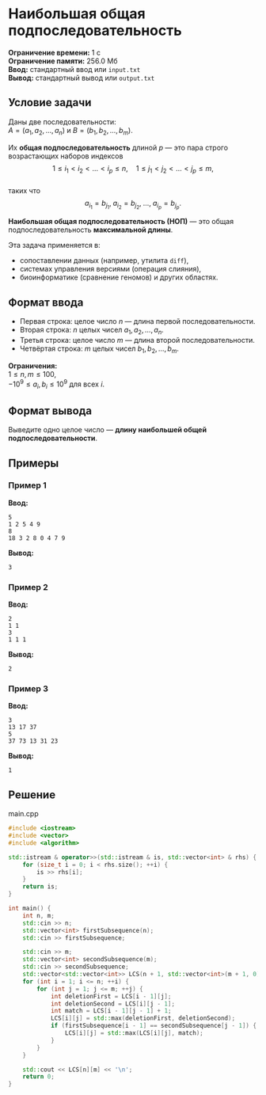 # Наибольшая общая подпоследовательность

**Ограничение времени:** 1 с  
**Ограничение памяти:** 256.0 Мб  
**Ввод:** стандартный ввод или `input.txt`  
**Вывод:** стандартный вывод или `output.txt`

## Условие задачи

Даны две последовательности:  
$A = (a_1, a_2, \dots, a_n)$ и $B = (b_1, b_2, \dots, b_m)$.

Их **общая подпоследовательность** длиной $p$ — это пара строго возрастающих наборов индексов  
$$
1 \leq i_1 < i_2 < \dots < i_p \leq n,\quad
1 \leq j_1 < j_2 < \dots < j_p \leq m,
$$  
таких что  
$$
a_{i_1} = b_{j_1},\;
a_{i_2} = b_{j_2},\;
\dots,\;
a_{i_p} = b_{j_p}.
$$

**Наибольшая общая подпоследовательность (НОП)** — это общая подпоследовательность **максимальной длины**.

Эта задача применяется в:
- сопоставлении данных (например, утилита `diff`),
- системах управления версиями (операция слияния),
- биоинформатике (сравнение геномов) и других областях.

## Формат ввода

- Первая строка: целое число $n$ — длина первой последовательности.  
- Вторая строка: $n$ целых чисел $a_1, a_2, \dots, a_n$.  
- Третья строка: целое число $m$ — длина второй последовательности.  
- Четвёртая строка: $m$ целых чисел $b_1, b_2, \dots, b_m$.

**Ограничения:**  
$1 \leq n, m \leq 100$,  
$-10^9 \leq a_i, b_i \leq 10^9$ для всех $i$.

## Формат вывода

Выведите одно целое число — **длину наибольшей общей подпоследовательности**.

## Примеры

### Пример 1

**Ввод:**
```
5
1 2 5 4 9
8
18 3 2 8 0 4 7 9
```

**Вывод:**
```
3
```

### Пример 2

**Ввод:**
```
2
1 1
3
1 1 1
```

**Вывод:**
```
2
```

### Пример 3

**Ввод:**
```
3
13 17 37
5
37 73 13 31 23
```

**Вывод:**
```
1
```
## Решение

main.cpp
```cpp
#include <iostream>
#include <vector>
#include <algorithm>

std::istream & operator>>(std::istream & is, std::vector<int> & rhs) {
    for (size_t i = 0; i < rhs.size(); ++i) {
        is >> rhs[i];
    }
    return is;
}

int main() {
    int n, m;
    std::cin >> n;
    std::vector<int> firstSubsequence(n);
    std::cin >> firstSubsequence;

    std::cin >> m;
    std::vector<int> secondSubsequence(m);
    std::cin >> secondSubsequence;
    std::vector<std::vector<int>> LCS(n + 1, std::vector<int>(m + 1, 0));
    for (int i = 1; i <= n; ++i) {
        for (int j = 1; j <= m; ++j) {
            int deletionFirst = LCS[i - 1][j];
            int deletionSecond = LCS[i][j - 1];
            int match = LCS[i - 1][j - 1] + 1;
            LCS[i][j] = std::max(deletionFirst, deletionSecond);
            if (firstSubsequence[i - 1] == secondSubsequence[j - 1]) {
                LCS[i][j] = std::max(LCS[i][j], match);
            }
        }
    }

    std::cout << LCS[n][m] << '\n';
    return 0; 
}
```
